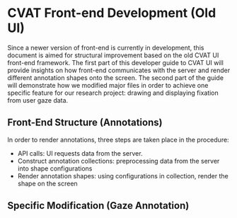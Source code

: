# CVAT Front-end Development (Old UI)

Since a newer version of front-end is currently in development, this document is aimed for structural improvement based on the old CVAT UI front-end framework. The first part of this developer guide to CVAT UI will provide insights on how front-end communicates with the server and render different annotation shapes onto the screen. The second part of the guide will demonstrate how we modified major files in order to achieve one specific feature for our research project: drawing and displaying fixation from user gaze data. 

## Front-End Structure (Annotations)

In order to render annotations, three steps are taken place in the procedure:
- API calls: UI requests data from the server. 
- Construct annotation collections: preprocessing data from the server into shape configurations
- Render annotation shapes: using configurations in collection, render the shape on the screen


## Specific Modification (Gaze Annotation)

